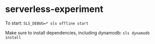 # serverless-experiment
To start: `SLS_DEBUG=* sls offline start`

Make sure to install dependencies, including dynamodb: `sls dynamodb install`